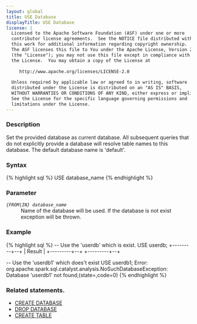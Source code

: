 ```yaml
---
layout: global
title: USE Database
displayTitle: USE Database
license: |
  Licensed to the Apache Software Foundation (ASF) under one or more
  contributor license agreements.  See the NOTICE file distributed with
  this work for additional information regarding copyright ownership.
  The ASF licenses this file to You under the Apache License, Version 2.0
  (the "License"); you may not use this file except in compliance with
  the License.  You may obtain a copy of the License at
 
     http://www.apache.org/licenses/LICENSE-2.0
 
  Unless required by applicable law or agreed to in writing, software
  distributed under the License is distributed on an "AS IS" BASIS,
  WITHOUT WARRANTIES OR CONDITIONS OF ANY KIND, either express or implied.
  See the License for the specific language governing permissions and
  limitations under the License.
---
```


### Description
Set the provided database as current database. All subsequent queries that do not explicitly
provide a database will resolve table names to this database. 
The default database name is 'default'.

### Syntax
{% highlight sql %}
USE database_name
{% endhighlight %}

### Parameter

<dl>
  <dt><code><em>{FROM|IN} database_name</em></code></dt>
  <dd>
     Name of the database will be used. If the database is not exist exception will be thrown.
  </dd>
</dl>

### Example
{% highlight sql %}
-- Use the 'userdb' which is exist.
USE userdb;
+---------+--+
| Result  |
+---------+--+
+---------+--+

-- Use the 'userdb1' which does't exist
USE userdb1;
Error: org.apache.spark.sql.catalyst.analysis.NoSuchDatabaseException: Database 'userdb1' not found;(state=,code=0)
{% endhighlight %}

### Related statements.
- [CREATE DATABASE](sql-ref-syntax-ddl-create-database.html)
- [DROP DATABASE](sql-ref-syntax-ddl-drop-database.html)
- [CREATE TABLE ](sql-ref-syntax-ddl-create-table.html)

